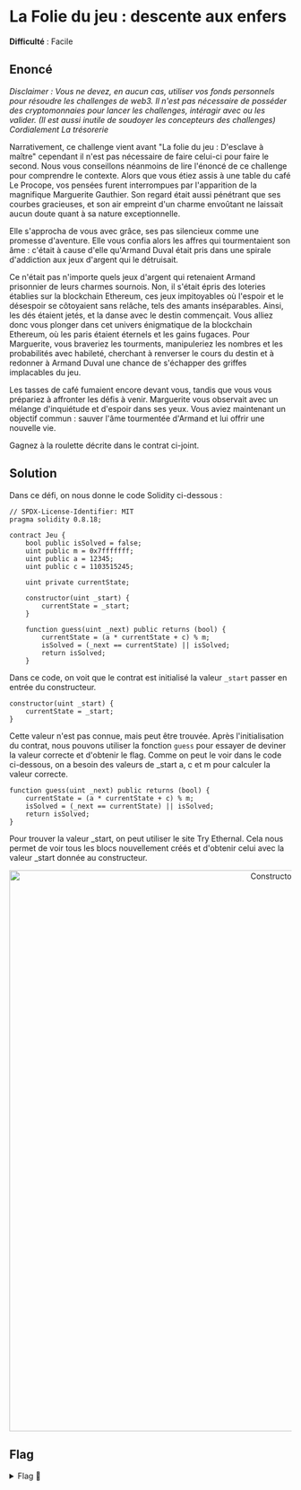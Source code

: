 # La Folie du jeu : descente aux enfers

**Difficulté** : Facile

## Enoncé

_Disclaimer : Vous ne devez, en aucun cas, utiliser vos fonds personnels pour résoudre les challenges de web3. Il n'est pas nécessaire de posséder des cryptomonnaies pour lancer les challenges, intéragir avec ou les valider. (Il est aussi inutile de soudoyer les concepteurs des challenges) Cordialement La trésorerie_

Narrativement, ce challenge vient avant "La folie du jeu : D'esclave à maître" cependant il n'est pas nécessaire de faire celui-ci pour faire le second. Nous vous conseillons néanmoins de lire l'énoncé de ce challenge pour comprendre le contexte. Alors que vous étiez assis à une table du café Le Procope, vos pensées furent interrompues par l'apparition de la magnifique Marguerite Gauthier. Son regard était aussi pénétrant que ses courbes gracieuses, et son air empreint d'un charme envoûtant ne laissait aucun doute quant à sa nature exceptionnelle.

Elle s'approcha de vous avec grâce, ses pas silencieux comme une promesse d'aventure. Elle vous confia alors les affres qui tourmentaient son âme : c'était à cause d'elle qu'Armand Duval était pris dans une spirale d'addiction aux jeux d'argent qui le détruisait.

Ce n'était pas n'importe quels jeux d'argent qui retenaient Armand prisonnier de leurs charmes sournois. Non, il s'était épris des loteries établies sur la blockchain Ethereum, ces jeux impitoyables où l'espoir et le désespoir se côtoyaient sans relâche, tels des amants inséparables. Ainsi, les dés étaient jetés, et la danse avec le destin commençait. Vous alliez donc vous plonger dans cet univers énigmatique de la blockchain Ethereum, où les paris étaient éternels et les gains fugaces. Pour Marguerite, vous braveriez les tourments, manipuleriez les nombres et les probabilités avec habileté, cherchant à renverser le cours du destin et à redonner à Armand Duval une chance de s'échapper des griffes implacables du jeu.

Les tasses de café fumaient encore devant vous, tandis que vous vous prépariez à affronter les défis à venir. Marguerite vous observait avec un mélange d'inquiétude et d'espoir dans ses yeux. Vous aviez maintenant un objectif commun : sauver l'âme tourmentée d'Armand et lui offrir une nouvelle vie.

Gagnez à la roulette décrite dans le contrat ci-joint.


## Solution

Dans ce défi, on nous donne le code Solidity ci-dessous : 
```Solidity
// SPDX-License-Identifier: MIT
pragma solidity 0.8.18;

contract Jeu {
    bool public isSolved = false;
    uint public m = 0x7fffffff;
    uint public a = 12345;
    uint public c = 1103515245;

    uint private currentState;

    constructor(uint _start) {
        currentState = _start;
    }

    function guess(uint _next) public returns (bool) {
        currentState = (a * currentState + c) % m;
        isSolved = (_next == currentState) || isSolved;
        return isSolved;
    }
```

Dans ce code, on voit que le contrat est initialisé la valeur `_start` passer en entrée du constructeur. 
```Solidity
constructor(uint _start) {
    currentState = _start;
}
```

Cette valeur n'est pas connue, mais peut être trouvée. Après l'initialisation du contrat, nous pouvons utiliser la fonction `guess` pour essayer de deviner la valeur correcte et d'obtenir le flag. Comme on peut le voir dans le code ci-dessous, on a besoin des valeurs de _start a, c et m pour calculer la valeur correcte.
```Solidity
function guess(uint _next) public returns (bool) {
    currentState = (a * currentState + c) % m;
    isSolved = (_next == currentState) || isSolved;
    return isSolved;
}
```

Pour trouver la valeur _start, on peut utiliser le site Try Ethernal. Cela nous permet de voir tous les blocs nouvellement créés et d'obtenir celui avec la valeur _start donnée au constructeur.


<p align="center"><img src="Constructor Arguments.png" alt="Constructor Arguments" width="1000"></p>


## Flag

<details>
<summary> Flag 🚩</summary>

```
404CTF{r4Nd0Mn3ss_1S_NOt_s0_345y}
```
